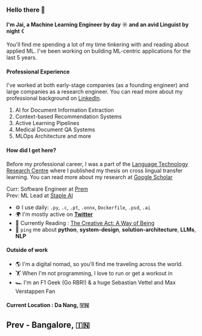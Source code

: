 ### Hello there 👋

#### I'm Jai, a Machine Learning Engineer by day ☼ and an avid Linguist by night ☾
You'll find me spending a lot of my time tinkering with and reading about applied ML. I've been working on building ML-centric applications for the last 5 years. <br>

#### Professional Experience
I've worked at both early-stage companies (as a founding engineer) and large companies as a research engineer. You can read more about my professional background on [LinkedIn](https://www.linkedin.com/in/jaipaleth/).

1. AI for Document Information Extraction
2. Context-based Recommendation Systems
3. Active Learning Pipelines
4. Medical Document QA Systems
5. MLOps Architecture and more

#### How did I get here?
Before my professional career, I was a part of the [Language Technology Research Centre](https://ltrc.iiit.ac.in/) where I published my thesis on cross lingual transfer learning.
You can read more about my research at [Google Scholar](https://scholar.google.co.in/citations?user=tgP-3f0AAAAJ&hl=en)

Curr: Software Engineer at [Prem](https://premai.io/)<br>
Prev: ML Lead at [Staple AI](https://staple.io)<br>

- ⚙️ I use daily: `.py`, `.c`, `.pt`, `.onnx`, `Dockerfile`, `.psd`, `.ai`
- 🌍 I'm mostly active on [**Twitter**](https://twitter.com/mr_Jaypee)
- 💅 Currently Reading : [The Creative Act: A Way of Being](https://www.goodreads.com/en/book/show/60965426)
- 💬 `ping` me about **python**, **system-design**, **solution-architecture**, **LLMs**, **NLP**

#### Outside of work
- 🌎 I'm a digital nomad, so you'll find me traveling across the world.
- 🏋️ When I'm not programming, I love to run or get a workout in
- 🏎️ I'm an F1 Geek (Go RBR!) & a huge Sebastian Vettel and Max Verstappen Fan

#### Current Location : Da Nang, 🇻🇳
## Prev - Bangalore, 🇮🇳

<!--
**Killthebug/Killthebug** is a ✨ _special_ ✨ repository because its `README.md` (this file) appears on your GitHub profile.

Here are some ideas to get you started:

- 🔭 I’m currently working on ...
- 🌱 I’m currently learning ...
- 👯 I’m looking to collaborate on ...
- 🤔 I’m looking for help with ...
- 💬 Ask me about ...
- 📫 How to reach me: ...
- 😄 Pronouns: ...
- ⚡ Fun fact: ...
-->
